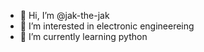 - 👋 Hi, I’m @jak-the-jak
- 👀 I’m interested in electronic engineereing 
- 🌱 I’m currently learning python 
